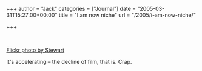 +++
author = "Jack"
categories = ["Journal"]
date = "2005-03-31T15:27:00+00:00"
title = "I am now niche"
url = "/2005/i-am-now-niche/"

+++

<div>
  <br /> <a href="https://www.flickr.com/photos/stewart/7954868/" title="photo sharing"><img src="https://photos4.flickr.com/7954868_4dbd2fa19f_m.jpg" alt="" /></a></p> 
  
  <p>
    <a href="https://www.flickr.com/photos/stewart/7954868/">Flickr photo by Stewart</a>
  </p>
</div>

It's accelerating &#8211; the decline of film, that is. Crap.